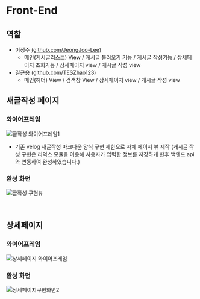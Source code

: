 # Front-End
## 역할
* 이정주 [(github.com/JeongJoo-Lee)](github.com/JeongJoo-Lee)
  * 메인(게시글리스트) View / 게시글 불러오기 기능 / 게시글 작성기능 / 상세페이지 조회기능 / 상세페이지 view / 게시글 작성 view
* 길근용 [(github.com/TESZhao123)](github.com/TESZhao123)
  * 메인(헤더) View / 검색창 View / 상세페이지 view / 게시글 작성 view

## 새글작성 페이지
### 와이어프레임
![글작성 와이어프레임1](https://user-images.githubusercontent.com/61656046/114021089-40dd3300-98ab-11eb-9e4e-3aba61ec54a7.png)
* 기존 velog 새글작성 마크다운 양식 구현 제한으로 자체 페이지 뷰 제작
(게시글 작성 구현은 리덕스 모듈을 이용해 사용자가 입력한 정보를 저장하게 한후 백엔드 api 와 연동하여 완성하였습니다.)
### 완성 화면
![글작성 구현뷰](https://user-images.githubusercontent.com/61656046/114021422-a3ceca00-98ab-11eb-872a-74e508ed0b18.png)

<br>

## 상세페이지
### 와이어프레임
![상세페이지 와이어프레임](https://user-images.githubusercontent.com/61656046/113797683-b2728f80-978c-11eb-9771-67e49ecf4820.png)

### 완성 화면
![상세페이지구현화면2](https://user-images.githubusercontent.com/61656046/114026881-b9df8900-98b1-11eb-9fe0-ad1dcc1380ec.png)


